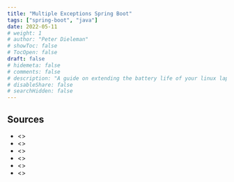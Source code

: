 ```yaml
---
title: "Multiple Exceptions Spring Boot"
tags: ["spring-boot", "java"]
date: 2022-05-11
# weight: 1
# author: "Peter Dieleman"
# showToc: false
# TocOpen: false
draft: false
# hidemeta: false
# comments: false
# description: "A guide on extending the battery life of your linux laptop"
# disableShare: false
# searchHidden: false
---
```


## Sources

- <>
- <>
- <>
- <>
- <>
- <>